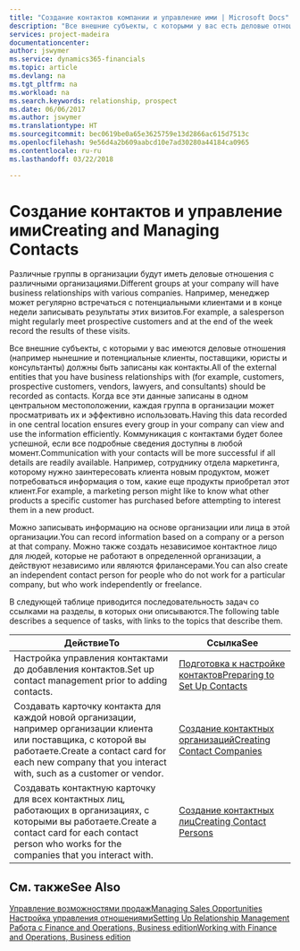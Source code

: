 ```yaml
---
title: "Создание контактов компании и управление ими | Microsoft Docs"
description: "Все внешние субъекты, с которыми у вас есть деловые отношения (например, потенциальные и текущие клиенты, поставщики и консультанты), настраиваются как контакты."
services: project-madeira
documentationcenter: 
author: jswymer
ms.service: dynamics365-financials
ms.topic: article
ms.devlang: na
ms.tgt_pltfrm: na
ms.workload: na
ms.search.keywords: relationship, prospect
ms.date: 06/06/2017
ms.author: jswymer
ms.translationtype: HT
ms.sourcegitcommit: bec0619be0a65e3625759e13d2866ac615d7513c
ms.openlocfilehash: 9e56d4a2b609aabcd10e7ad30280a44184ca0965
ms.contentlocale: ru-ru
ms.lasthandoff: 03/22/2018

---
```

# <a name="creating-and-managing-contacts"></a><span data-ttu-id="c8cc3-103">Создание контактов и управление ими</span><span class="sxs-lookup"><span data-stu-id="c8cc3-103">Creating and Managing Contacts</span></span>
<span data-ttu-id="c8cc3-104">Различные группы в организации будут иметь деловые отношения с различными организациями.</span><span class="sxs-lookup"><span data-stu-id="c8cc3-104">Different groups at your company will have business relationships with various companies.</span></span> <span data-ttu-id="c8cc3-105">Например, менеджер может регулярно встречаться с потенциальными клиентами и в конце недели записывать результаты этих визитов.</span><span class="sxs-lookup"><span data-stu-id="c8cc3-105">For example, a salesperson might regularly meet prospective customers and at the end of the week record the results of these visits.</span></span>

<span data-ttu-id="c8cc3-106">Все внешние субъекты, с которыми у вас имеются деловые отношения (например нынешние и потенциальные клиенты, поставщики, юристы и консультанты) должны быть записаны как контакты.</span><span class="sxs-lookup"><span data-stu-id="c8cc3-106">All of the external entities that you have business relationships with (for example, customers, prospective customers, vendors, lawyers, and consultants) should be recorded as contacts.</span></span> <span data-ttu-id="c8cc3-107">Когда все эти данные записаны в одном центральном местоположении, каждая группа в организации может просматривать их и эффективно использовать.</span><span class="sxs-lookup"><span data-stu-id="c8cc3-107">Having this data recorded in one central location ensures every group in your company can view and use the information efficiently.</span></span> <span data-ttu-id="c8cc3-108">Коммуникация с контактами будет более успешной, если все подробные сведения доступны в любой момент.</span><span class="sxs-lookup"><span data-stu-id="c8cc3-108">Communication with your contacts will be more successful if all details are readily available.</span></span> <span data-ttu-id="c8cc3-109">Например, сотруднику отдела маркетинга, которому нужно заинтересовать клиента новым продуктом, может потребоваться информация о том, какие еще продукты приобретал этот клиент.</span><span class="sxs-lookup"><span data-stu-id="c8cc3-109">For example, a marketing person might like to know what other products a specific customer has purchased before attempting to interest them in a new product.</span></span>

<span data-ttu-id="c8cc3-110">Можно записывать информацию на основе организации или лица в этой организации.</span><span class="sxs-lookup"><span data-stu-id="c8cc3-110">You can record information based on a company or a person at that company.</span></span> <span data-ttu-id="c8cc3-111">Можно также создать независимое контактное лицо для людей, которые не работают в определенной организации, а действуют независимо или являются фрилансерами.</span><span class="sxs-lookup"><span data-stu-id="c8cc3-111">You can also create an independent contact person for people who do not work for a particular company, but who work independently or freelance.</span></span>

<span data-ttu-id="c8cc3-112">В следующей таблице приводится последовательность задач со ссылками на разделы, в которых они описываются.</span><span class="sxs-lookup"><span data-stu-id="c8cc3-112">The following table describes a sequence of tasks, with links to the topics that describe them.</span></span>

| <span data-ttu-id="c8cc3-113">Действие</span><span class="sxs-lookup"><span data-stu-id="c8cc3-113">To</span></span> | <span data-ttu-id="c8cc3-114">Ссылка</span><span class="sxs-lookup"><span data-stu-id="c8cc3-114">See</span></span> |
| --- | --- |
| <span data-ttu-id="c8cc3-115">Настройка управления контактами до добавления контактов.</span><span class="sxs-lookup"><span data-stu-id="c8cc3-115">Set up contact management prior to adding contacts.</span></span> |[<span data-ttu-id="c8cc3-116">Подготовка к настройке контактов</span><span class="sxs-lookup"><span data-stu-id="c8cc3-116">Preparing to Set Up Contacts</span></span>](marketing-setup-contacts.md) |
| <span data-ttu-id="c8cc3-117">Создавать карточку контакта для каждой новой организации, например организации клиента или поставщика, с которой вы работаете.</span><span class="sxs-lookup"><span data-stu-id="c8cc3-117">Create a contact card for each new company that you interact with, such as a customer or vendor.</span></span> |[<span data-ttu-id="c8cc3-118">Создание контактных организаций</span><span class="sxs-lookup"><span data-stu-id="c8cc3-118">Creating Contact Companies</span></span>](marketing-create-contact-companies.md) |
| <span data-ttu-id="c8cc3-119">Создавать контактную карточку для всех контактных лиц, работающих в организациях, с которыми вы работаете.</span><span class="sxs-lookup"><span data-stu-id="c8cc3-119">Create a contact card for each contact person who works for the companies that you interact with.</span></span> |[<span data-ttu-id="c8cc3-120">Создание контактных лиц</span><span class="sxs-lookup"><span data-stu-id="c8cc3-120">Creating Contact Persons</span></span>](marketing-create-contact-persons.md) |

## <a name="see-also"></a><span data-ttu-id="c8cc3-121">См. также</span><span class="sxs-lookup"><span data-stu-id="c8cc3-121">See Also</span></span>
[<span data-ttu-id="c8cc3-122">Управление возможностями продаж</span><span class="sxs-lookup"><span data-stu-id="c8cc3-122">Managing Sales Opportunities</span></span>](marketing-manage-sales-opportunities.md)  
[<span data-ttu-id="c8cc3-123">Настройка управления отношениями</span><span class="sxs-lookup"><span data-stu-id="c8cc3-123">Setting Up Relationship Management</span></span>](marketing-setup-marketing.md)  
[<span data-ttu-id="c8cc3-124">Работа с Finance and Operations, Business edition</span><span class="sxs-lookup"><span data-stu-id="c8cc3-124">Working with Finance and Operations, Business edition</span></span>](ui-work-product.md)  

